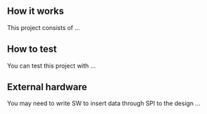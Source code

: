 <!---

This file is used to generate your project datasheet. Please fill in the information below and delete any unused
sections.

You can also include images in this folder and reference them in the markdown. Each image must be less than
512 kb in size, and the combined size of all images must be less than 1 MB.
-->

## How it works

This project consists of ...

## How to test

You can test this project with ...

## External hardware

You may need to write SW to insert data through SPI to the design ...
